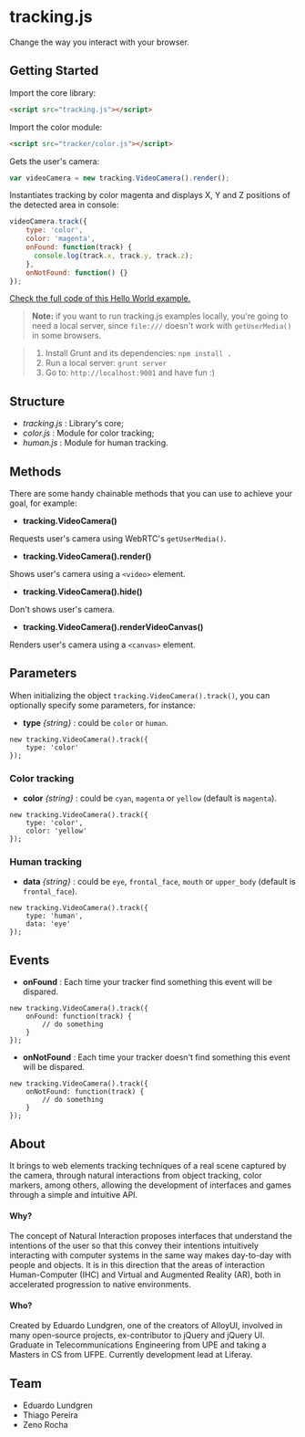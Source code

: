 # tracking.js

Change the way you interact with your browser.

## Getting Started

Import the core library:

``` html
<script src="tracking.js"></script>
```

Import the color module:

``` html
<script src="tracker/color.js"></script>
```

Gets the user's camera:

``` javascript
var videoCamera = new tracking.VideoCamera().render();
```

Instantiates tracking by color magenta and displays X, Y and Z positions of the detected area in console:


``` javascript
videoCamera.track({
    type: 'color',
    color: 'magenta',
    onFound: function(track) {
      console.log(track.x, track.y, track.z);
    },
    onNotFound: function() {}
});
```

[Check the full code of this Hello World example.](https://github.com/eduardolundgren/tracking.js/blob/master/examples/hello_world.html)

> **Note:** if you want to run tracking.js examples locally, you're going to need a local server, since `file:///` doesn't work with `getUserMedia()` in some browsers.

> 1. Install Grunt and its dependencies: `npm install .` 
> 2. Run a local server: `grunt server`
> 3. Go to: `http://localhost:9001` and have fun :)

## Structure

* *tracking.js* : Library's core;
* *color.js* : Module for color tracking;
* *human.js* : Module for human tracking.

## Methods

There are some handy chainable methods that you can use to achieve your goal, for example:

* **tracking.VideoCamera()**

Requests user's camera using WebRTC's `getUserMedia()`.

* **tracking.VideoCamera().render()**

Shows user's camera using a `<video>` element.

* **tracking.VideoCamera().hide()**

Don't shows user's camera.

* **tracking.VideoCamera().renderVideoCanvas()**

Renders user's camera using a `<canvas>` element.

## Parameters

When initializing the object `tracking.VideoCamera().track()`, you can optionally specify some parameters, for instance:

* **type** *{string}* : could be `color` or `human`.

```
new tracking.VideoCamera().track({ 
	type: 'color' 
});
```

### Color tracking

* **color** *{string}* : could be `cyan`, `magenta` or `yellow` (default is `magenta`).

```
new tracking.VideoCamera().track({ 
	type: 'color',
	color: 'yellow'
});
```

### Human tracking

* **data** *{string}* : could be `eye`, `frontal_face`, `mouth` or `upper_body` (default is `frontal_face`).

```
new tracking.VideoCamera().track({ 
	type: 'human',
	data: 'eye'
});
```

## Events

* **onFound** : Each time your tracker find something this event will be dispared.

```
new tracking.VideoCamera().track({ 
	onFound: function(track) {
		// do something
	}
});
```

* **onNotFound** : Each time your tracker doesn't find something this event will be dispared.

```
new tracking.VideoCamera().track({ 
	onNotFound: function(track) {
		// do something
	}
});
```


## About

It brings to web elements tracking techniques of a real scene captured by the camera, through natural interactions from object tracking, color markers, among others, allowing the development of interfaces and games through a simple and intuitive API.

#### Why?
The concept of Natural Interaction proposes interfaces that understand the intentions of the user so that this convey their intentions intuitively interacting with computer systems in the same way makes day-to-day with people and objects. It is in this direction that the areas of interaction Human-Computer (IHC) and Virtual and Augmented Reality (AR), both in accelerated progression to native environments.

#### Who?
Created by Eduardo Lundgren, one of the creators of AlloyUI, involved in many open-source projects, ex-contributor to jQuery and jQuery UI. Graduate in Telecommunications Engineering from UPE and taking a Masters in CS from UFPE. Currently development lead at Liferay.

## Team

* Eduardo Lundgren
* Thiago Pereira
* Zeno Rocha

